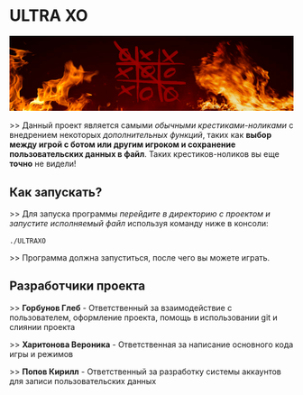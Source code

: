<h1>ULTRA XO</h1>
<img src="https://github.com/GoldSDK/ULTRA-XO/blob/main/banner.jpg?raw=true">
<p> >> Данный проект является самыми <i>обычными крестиками-ноликами</i> с внедрением некоторых <i>дополнительных функций</i>, таких как <b>выбор между игрой с ботом или другим игроком и сохранение пользовательских данных в файл</b>. Таких крестиков-ноликов вы еще <b>точно</b> не видели!</p>
<h2>Как запускать?</h2>
<p> >> Для запуска программы <i>перейдите в директорию с проектом и запустите исполняемый файл</i> используя команду ниже в консоли:</p>
<pre><code>./ULTRAXO</code></pre>
<p> >> Программа должна запуститься, после чего вы можете играть.</p>
<h2>Разработчики проекта</h2>
<p> >> <b>Горбунов Глеб</b> - Ответственный за взаимодействие с пользователем, оформление проекта, помощь в использовании git и слиянии проекта</p>
<p> >> <b>Харитонова Вероника</b> - Ответственная за написание основного кода игры и режимов</p>
<p> >> <b>Попов Кирилл</b> - Ответственный за разработку системы аккаунтов для записи пользовательских данных</p>

